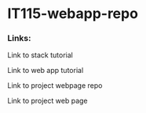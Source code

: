 # IT115-webapp-repo

### Links:

Link to stack tutorial

Link to web app tutorial

Link to project webpage repo

Link to project web page
